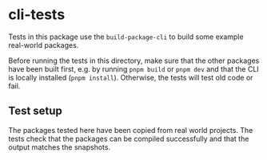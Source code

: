 # cli-tests

Tests in this package use the `build-package-cli` to build some example real-world packages.

Before running the tests in this directory, make sure that the other packages have been built first,
e.g. by running `pnpm build` or `pnpm dev` and that the CLI is locally installed (`pnpm install`).
Otherwise, the tests will test old code or fail.

## Test setup

The packages tested here have been copied from real world projects.
The tests check that the packages can be compiled successfully and that the output matches the snapshots.
